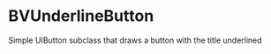 BVUnderlineButton
=================

Simple UIButton subclass that draws a button with the title underlined